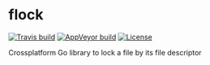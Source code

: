 # flock

[![Travis build][travis-badge]][travis-page]
[![AppVeyor build][appveyor-badge]][appveyor-page]
[![License][license]](LICENSE)

Crossplatform Go library to lock a file by its file descriptor

[travis-page]: https://travis-ci.org/starius/flock
[travis-badge]: https://travis-ci.org/starius/flock.png
[appveyor-page]: https://ci.appveyor.com/project/starius/flock
[appveyor-badge]: https://ci.appveyor.com/api/projects/status/hyo6fdtkiyoalens
[license]: https://img.shields.io/badge/License-MIT-brightgreen.png

